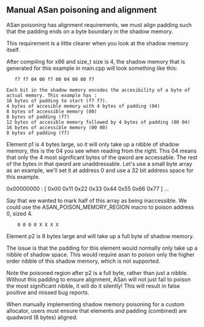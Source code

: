 ## Manual ASan poisoning and alignment

   ASan poisoning has alignment requirements, we must align padding such that the padding ends on a byte boundary in the shadow memory.

   This requirement is a little clearer when you look at the shadow memory
   itself.

   After compiling for x86 and size_t size is 4, the shadow memory that is
   generated for this example in main.cpp will look something like this: 

```
   f7 f7 04 00 f7 00 04 00 00 f7
```
    Each bit in the shadow memory encodes the accesibility of a byte of actual memory. This example has :
    16 bytes of padding to start (f7 f7).
    4 bytes of accesible memory with 4 bytes of padding (04)
    8 bytes of accessible memory (00)
    8 bytes of padding (f7)
    12 bytes of accesible memory followed by 4 bytes of padding (00 04)
    16 bytes of accessible memory (00 00)
    8 bytes of padding (f7)

   Element p1 is 4 bytes large, so it will only take up a nibble of shadow
   memory, this is the 04 you see when reading from the right. This 04 means that only the 4 most significant bytes of the qword are accessable. The rest of the bytes in that qword are unaddressable.
   Let's use a small byte array as an example, we'll set it at address 0 and use a 32 bit address space for this example.

   0x00000000 : [ 0x00 0x11 0x22 0x33 0x44 0x55 0x66 0x77 ] ...

Say that we wanted to mark half of this array as being inaccessible. We could use the ASAN_POISON_MEMORY_REGION macro to poison address 0, sized 4.

``` 
    0 0 0 0 X X X X
```
 Element p2 is 8 bytes large and will take up a full byte of shadow
   memory.

   The issue is that the padding for this element would normally only take up a
   nibble of shadow space. This would require asan to poison only the higher
   order nibble of this shadow memory, which is not supported.

   Note the poisoned region after p2 is a full byte, rather than just a nibble.
   Without this padding to ensure alignment, ASan will not just fail to poison
   the most significant nibble, it will do it silently! This will result in
   false positive and missed bug reports.

   When manually implementing shadow memory poisoning for a custom allocator,
   users must ensure that elements and padding (combined) are quadword (8 bytes)
   aligned.